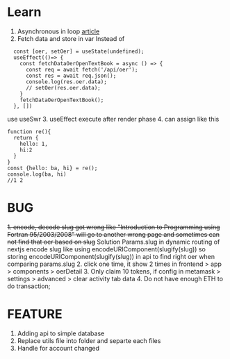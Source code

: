 # Learn 
1. Asynchronous in loop [article](https://zellwk.com/blog/async-await-in-loops/)
2. Fetch data and store in var 
Instead of 
```
  const [oer, setOer] = useState(undefined);
  useEffect(()=> {
    const fetchDataOerOpenTextBook = async () => {
      const req = await fetch('/api/oer');
      const res = await req.json();
      console.log(res.oer.data);
      // setOer(res.oer.data);
    }
    fetchDataOerOpenTextBook();
  }, [])
```
use useSwr
3. useEffect execute after render phase
4. can assign like this 
```
function re(){
  return {
    hello: 1,
    hi:2
  }
}
const {hello: ba, hi} = re();
console.log(ba, hi)
//1 2
```
# BUG
~~1. encode, decode slug got wrong like "Introduction to Programming using Fortran 95/2003/2008" will go to another wrong page and sometimes can not find that oer based on slug~~
Solution
Params.slug in dynamic routing of nextjs encode slug like using encodeURIComponent(slugify(slug))
so storing encodeURIComponent(slugify(slug)) in api to find right oer when comparing params.slug
2. click one time, it show 2 times in frontend > app > components > oerDetail
3. Only claim 10 tokens, if config in metamask > settings > advanced > clear activity tab data
4. Do not have enough ETH to do transaction;
# FEATURE
1. Adding api to simple database
2. Replace utils file into folder and separte each files
3. Handle for account changed
